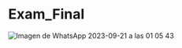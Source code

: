 # Exam_Final
![Imagen de WhatsApp 2023-09-21 a las 01 05 43](https://github.com/William-Vera/Exam_Final/assets/108200901/0f39e52b-3721-478d-9f4e-f1ab5b1b260c)
